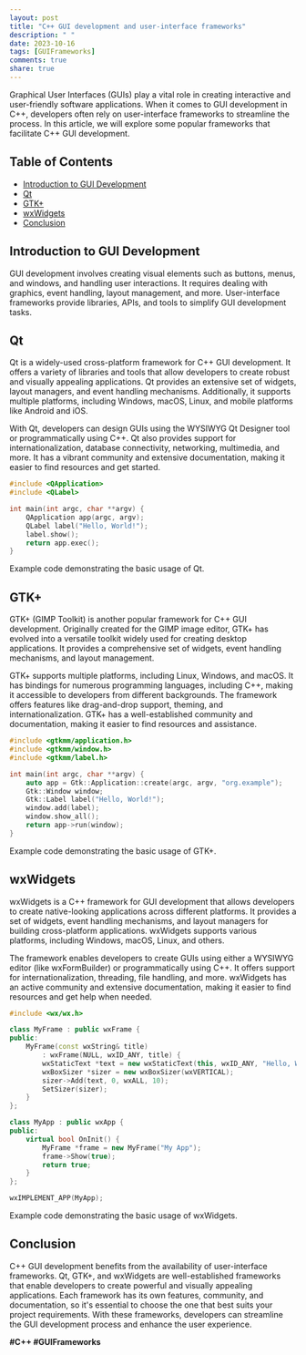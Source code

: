 ```yaml
---
layout: post
title: "C++ GUI development and user-interface frameworks"
description: " "
date: 2023-10-16
tags: [GUIFrameworks]
comments: true
share: true
---
```


Graphical User Interfaces (GUIs) play a vital role in creating interactive and user-friendly software applications. When it comes to GUI development in C++, developers often rely on user-interface frameworks to streamline the process. In this article, we will explore some popular frameworks that facilitate C++ GUI development.

## Table of Contents
- [Introduction to GUI Development](#introduction-to-gui-development)
- [Qt](#qt)
- [GTK+](#gtk)
- [wxWidgets](#wxwidgets)
- [Conclusion](#conclusion)

## Introduction to GUI Development

GUI development involves creating visual elements such as buttons, menus, and windows, and handling user interactions. It requires dealing with graphics, event handling, layout management, and more. User-interface frameworks provide libraries, APIs, and tools to simplify GUI development tasks.

## Qt

Qt is a widely-used cross-platform framework for C++ GUI development. It offers a variety of libraries and tools that allow developers to create robust and visually appealing applications. Qt provides an extensive set of widgets, layout managers, and event handling mechanisms. Additionally, it supports multiple platforms, including Windows, macOS, Linux, and mobile platforms like Android and iOS.

With Qt, developers can design GUIs using the WYSIWYG Qt Designer tool or programmatically using C++. Qt also provides support for internationalization, database connectivity, networking, multimedia, and more. It has a vibrant community and extensive documentation, making it easier to find resources and get started.

```cpp
#include <QApplication>
#include <QLabel>

int main(int argc, char **argv) {
    QApplication app(argc, argv);
    QLabel label("Hello, World!");
    label.show();
    return app.exec();
}
```

Example code demonstrating the basic usage of Qt.

## GTK+

GTK+ (GIMP Toolkit) is another popular framework for C++ GUI development. Originally created for the GIMP image editor, GTK+ has evolved into a versatile toolkit widely used for creating desktop applications. It provides a comprehensive set of widgets, event handling mechanisms, and layout management.

GTK+ supports multiple platforms, including Linux, Windows, and macOS. It has bindings for numerous programming languages, including C++, making it accessible to developers from different backgrounds. The framework offers features like drag-and-drop support, theming, and internationalization. GTK+ has a well-established community and documentation, making it easier to find resources and assistance.

```cpp
#include <gtkmm/application.h>
#include <gtkmm/window.h>
#include <gtkmm/label.h>

int main(int argc, char **argv) {
    auto app = Gtk::Application::create(argc, argv, "org.example");
    Gtk::Window window;
    Gtk::Label label("Hello, World!");
    window.add(label);
    window.show_all();
    return app->run(window);
}
```

Example code demonstrating the basic usage of GTK+.

## wxWidgets

wxWidgets is a C++ framework for GUI development that allows developers to create native-looking applications across different platforms. It provides a set of widgets, event handling mechanisms, and layout managers for building cross-platform applications. wxWidgets supports various platforms, including Windows, macOS, Linux, and others.

The framework enables developers to create GUIs using either a WYSIWYG editor (like wxFormBuilder) or programmatically using C++. It offers support for internationalization, threading, file handling, and more. wxWidgets has an active community and extensive documentation, making it easier to find resources and get help when needed.

```cpp
#include <wx/wx.h>

class MyFrame : public wxFrame {
public:
    MyFrame(const wxString& title)
        : wxFrame(NULL, wxID_ANY, title) {
        wxStaticText *text = new wxStaticText(this, wxID_ANY, "Hello, World!");
        wxBoxSizer *sizer = new wxBoxSizer(wxVERTICAL);
        sizer->Add(text, 0, wxALL, 10);
        SetSizer(sizer);
    }
};

class MyApp : public wxApp {
public:
    virtual bool OnInit() {
        MyFrame *frame = new MyFrame("My App");
        frame->Show(true);
        return true;
    }
};

wxIMPLEMENT_APP(MyApp);
```

Example code demonstrating the basic usage of wxWidgets.

## Conclusion

C++ GUI development benefits from the availability of user-interface frameworks. Qt, GTK+, and wxWidgets are well-established frameworks that enable developers to create powerful and visually appealing applications. Each framework has its own features, community, and documentation, so it's essential to choose the one that best suits your project requirements. With these frameworks, developers can streamline the GUI development process and enhance the user experience.

**#C++ #GUIFrameworks**